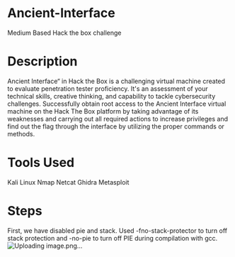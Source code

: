 # Ancient-Interface
Medium Based Hack the box challenge
# Description
Ancient Interface“ in Hack the Box is a challenging virtual machine created to evaluate penetration tester proficiency. It's an assessment of your technical skills, creative thinking, and capability to tackle cybersecurity challenges. Successfully obtain root access to the Ancient Interface virtual machine on the Hack The Box platform by taking advantage of its weaknesses and carrying out all required actions to increase privileges and find out the flag through the interface by utilizing the proper commands or methods.
# Tools Used
Kali Linux
Nmap
Netcat
Ghidra
Metasploit
# Steps
First, we have disabled pie and stack. Used -fno-stack-protector to turn off stack protection and -no-pie to turn off PIE during compilation with gcc.
![Uploading image.png…]()




